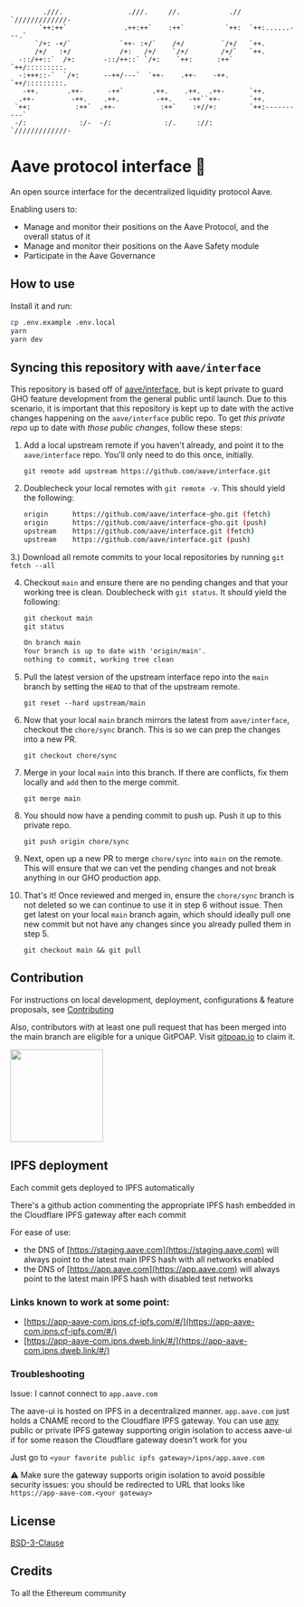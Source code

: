 ```
        .///.                .///.     //.            .//  `/////////////-
       `++:++`              .++:++`    :++`          `++:  `++:......---.`
      `/+: -+/`            `++- :+/`    /+/         `/+/   `++.
      /+/   :+/            /+:   /+/    `/+/        /+/`   `++.
  -::/++::`  /+:       -::/++::` `/+:    `++:      :++`    `++/:::::::::.
  -:+++::-`  `/+:      --++/---`  `++-    .++-    -++.     `++/:::::::::.
   -++.       .++-      -++`       .++.    .++.  .++-      `++.
  .++-         -++.    .++.         -++.    -++``++-       `++.
 `++:           :++`  .++-           :++`    :+//+:        `++:----------`
 -/:             :/-  -/:             :/.     ://:         `/////////////-
```

# Aave protocol interface :ghost:

An open source interface for the decentralized liquidity protocol Aave.

Enabling users to:

- Manage and monitor their positions on the Aave Protocol, and the overall status of it
- Manage and monitor their positions on the Aave Safety module
- Participate in the Aave Governance

## How to use

Install it and run:

```sh
cp .env.example .env.local
yarn
yarn dev
```

## Syncing this repository with `aave/interface`

This repository is based off of [aave/interface](https://github.com/aave/interface), but is kept private to guard GHO feature development from the general public until launch. Due to this scenario, it is important that this repository is kept up to date with the active changes happening on the `aave/interface` public repo. To get _this private repo_ up to date with _those public changes_, follow these steps:

1. Add a local upstream remote if you haven't already, and point it to the `aave/interface` repo. You'll only need to do this once, initially.

   `git remote add upstream https://github.com/aave/interface.git`

2. Doublecheck your local remotes with `git remote -v`. This should yield the following:

   ```sh
   origin      https://github.com/aave/interface-gho.git (fetch)
   origin      https://github.com/aave/interface-gho.git (push)
   upstream    https://github.com/aave/interface.git (fetch)
   upstream    https://github.com/aave/interface.git (push)
   ```

3.) Download all remote commits to your local repositories by running `git fetch --all`

4. Checkout `main` and ensure there are no pending changes and that your working tree is clean. Doublecheck with `git status`. It should yield the following:

   ```txt
   git checkout main
   git status

   On branch main
   Your branch is up to date with 'origin/main'.
   nothing to commit, working tree clean
   ```

5. Pull the latest version of the upstream interface repo into the `main` branch by setting the `HEAD` to that of the upstream remote.

   `git reset --hard upstream/main`

6. Now that your local `main` branch mirrors the latest from `aave/interface`, checkout the `chore/sync` branch. This is so we can prep the changes into a new PR.

   `git checkout chore/sync`

7. Merge in your local `main` into this branch. If there are conflicts, fix them locally and `add` then to the merge commit.

   `git merge main`

8. You should now have a pending commit to push up. Push it up to this private repo.

   `git push origin chore/sync`

9. Next, open up a new PR to merge `chore/sync` into `main` on the remote. This will ensure that we can vet the pending changes and not break anything in our GHO production app.

10. That's it! Once reviewed and merged in, ensure the `chore/sync` branch is not deleted so we can continue to use it in step 6 without issue. Then get latest on your local `main` branch again, which should ideally pull one new commit but not have any changes since you already pulled them in step 5.

    `git checkout main && git pull`

## Contribution

For instructions on local development, deployment, configurations & feature proposals, see [Contributing](./CONTRIBUTING.md)

Also, contributors with at least one pull request that has been merged into the main branch are eligible for a unique GitPOAP. Visit [gitpoap.io](https://www.gitpoap.io/gp/638) to claim it. 

<img src="https://www.gitpoap.io/_next/image?url=https%3A%2F%2Fassets.poap.xyz%2Fgitpoap3a-2022-aave-protocol-interface-contributor-2022-logo-1668012040505.png&w=2048&q=75" width="164">

## IPFS deployment

Each commit gets deployed to IPFS automatically

There's a github action commenting the appropriate IPFS hash embedded in the Cloudflare IPFS gateway after each commit

For ease of use:

- the DNS of [https://staging.aave.com](https://staging.aave.com) will always point to the latest main IPFS hash with all networks enabled
- the DNS of [https://app.aave.com](https://app.aave.com) will always point to the latest main IPFS hash with disabled test networks

### Links known to work at some point:

- [https://app-aave-com.ipns.cf-ipfs.com/#/](https://app-aave-com.ipns.cf-ipfs.com/#/)
- [https://app-aave-com.ipns.dweb.link/#/](https://app-aave-com.ipns.dweb.link/#/)

### Troubleshooting

Issue: I cannot connect to `app.aave.com`

The aave-ui is hosted on IPFS in a decentralized manner. `app.aave.com` just holds a CNAME record to the Cloudflare IPFS gateway. You can use [any](https://ipfs.github.io/public-gateway-checker/) public or private IPFS gateway supporting origin isolation to access aave-ui if for some reason the Cloudflare gateway doesn't work for you

Just go to `<your favorite public ipfs gateway>/ipns/app.aave.com`

⚠️ Make sure the gateway supports origin isolation to avoid possible security issues: you should be redirected to URL that looks like `https://app-aave-com.<your gateway>`

## License

[BSD-3-Clause](./LICENSE.md)

## Credits

To all the Ethereum community


